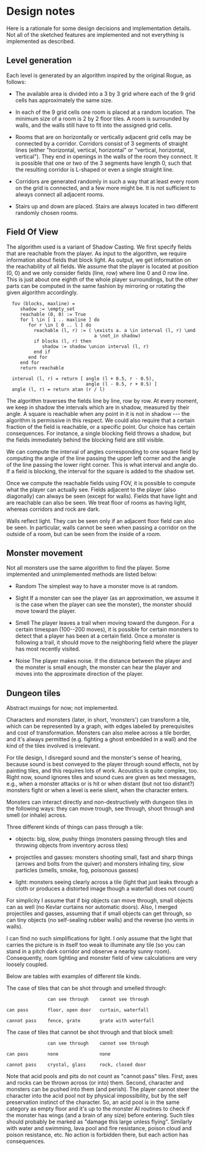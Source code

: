 Design notes
============

Here is a rationale for some design decisions and implementation details.
Not all of the sketched features are implemented and not everything
is implemented as described.


Level generation
----------------

Each level is generated by an algorithm inspired by the original Rogue,
as follows:

  * The available area is divided into a 3 by 3 grid
    where each of the 9 grid cells has approximately the same size.

  * In each of the 9 grid cells one room is placed at a random location.
    The minimum size of a room is 2 by 2 floor tiles. A room is surrounded
    by walls, and the walls still have to fit into the assigned grid cells.

  * Rooms that are on horizontally or vertically adjacent grid cells
    may be connected by a corridor. Corridors consist of 3 segments of straight
    lines (either "horizontal, vertical, horizontal" or "vertical, horizontal,
    vertical"). They end in openings in the walls of the room they connect.
    It is possible that one or two of the 3 segments have length 0, such that
    the resulting corridor is L-shaped or even a single straight line.

  * Corridors are generated randomly in such a way that at least every room
    on the grid is connected, and a few more might be. It is not sufficient
    to always connect all adjacent rooms.

  * Stairs up and down are placed. Stairs are always located in two different
    randomly chosen rooms.


Field Of View
-------------

The algorithm used is a variant of Shadow Casting. We first specify
fields that are reachable from the player. As input to the algorithm,
we require information about fields that block light. As output,
we get information on the reachability of all fields.
We assume that the player is located at position (0, 0)
and we only consider fields (line, row) where line 0 and 0 row line.
This is just about one eighth of the whole player surroundings,
but the other parts can be computed in the same fashion by mirroring
or rotating the given algorithm accordingly.

      fov (blocks, maxline) =
         shadow := \empty_set
         reachable (0, 0) := True
         for l \in [ 1 .. maxline ] do
            for r \in [ 0 .. l ] do
              reachable (l, r) := ( \exists a. a \in interval (l, r) \and
                                    a \not_in shadow)
              if blocks (l, r) then
                 shadow := shadow \union interval (l, r)
              end if
            end for
         end for
         return reachable

      interval (l, r) = return [ angle (l + 0.5, r - 0.5),
                                 angle (l - 0.5, r + 0.5) ]
      angle (l, r) = return atan (r / l)

The algorithm traverses the fields line by line, row by row.
At every moment, we keep in shadow the intervals which are in shadow,
measured by their angle. A square is reachable when any point
in it is not in shadow --- the algorithm is permissive in this respect.
We could also require that a certain fraction of the field is reachable,
or a specific point. Our choice has certain consequences. For instance,
a single blocking field throws a shadow, but the fields immediately behind
the blocking field are still visible.

We can compute the interval of angles corresponding to one square field
by computing the angle of the line passing the upper left corner
and the angle of the line passing the lower right corner.
This is what interval and angle do. If a field is blocking, the interval
for the square is added to the shadow set.

Once we compute the reachable fields using FOV, it is possible
to compute what the player can actually see. Fields adjacent to the player
(also diagonally) can always be seen (except for walls).
Fields that have light and are reachable can also be seen.
We treat floor of rooms as having light, whereas corridors and rock are dark.

Walls reflect light. They can be seen only if an adjacent floor field
can also be seen. In particular, walls cannot be seen when passing
a corridor on the outside of a room, but can be seen from the inside of a room.


Monster movement
----------------

Not all monsters use the same algorithm to find the player.
Some implemented and unimplemented methods are listed below:

* Random
The simplest way to have a monster move is at random.

* Sight
If a monster can see the player (as an approximation,
we assume it is the case when the player can see the monster),
the monster should move toward the player.

* Smell
The player leaves a trail when moving toward the dungeon.
For a certain timespan (100--200 moves), it is possible
for certain monsters to detect that a player has been at a certain field.
Once a monster is following a trail, it should move to the
neighboring field where the player has most recently visited.

* Noise
The player makes noise. If the distance between the player
and the monster is small enough, the monster can hear the player
and moves into the approximate direction of the player.


Dungeon tiles
-------------

Abstract musings for now; not implemented.

Characters and monsters (later, in short, 'monsters') can transform a tile,
which can be represented by a graph, with edges labeled by prerequisites
and cost of transformation. Monsters can also melee across a tile border,
and it's always permitted (e.g. fighting a ghost embedded in a wall)
and the kind of the tiles involved is irrelevant.

For tile design, I disregard sound and the monster's sense of hearing,
because sound is best conveyed to the player through sound effects,
not by painting tiles, and this requires lots of work.
Acoustics is quite complex, too. Right now, sound ignores tiles
and sound cues are given as text messages, e.g., when a monster attacks
or is hit or when distant (but not too distant?) monsters fight or when
a level is eerie silent, when the character enters.

Monsters can interact directly and non-destructively with dungeon tiles
in the following ways: they can move trough, see through, shoot through
and smell (or inhale) across.

Three different kinds of things can pass through a tile:

  * objects: big, slow, pushy things (monsters passing through tiles
    and throwing objects from inventory across tiles)

  * projectiles and gasses: monsters shooting small, fast and sharp things
    (arrows and bolts from the quiver) and monsters inhaling tiny, slow
    particles (smells, smoke, fog, poisonous gasses)

  * light: monsters seeing clearly across a tile (light that just leaks
    through a cloth or produces a distorted image though a waterfall
    does not count)

For simplicity I assume that if big objects can move through,
small objects can as well (no Kevlar curtains nor automatic doors).
Also, I merged projectiles and gasses, assuming that if small objects
can get through, so can tiny objects (no self-sealing rubber walls)
and the reverse (no vents in walls).

I can find no such simplifications for light. I only assume that the light
that carries the picture is in itself too weak to illuminate any tile
(so you can stand in a pitch dark corridor and observe a nearby sunny room).
Consequently, room lighting and monster field of view calculations
are very loosely coupled.

Below are tables with examples of different tile kinds.

The case of tiles that can be shot through and smelled through:

                   can see through    cannot see through

    can pass       floor, open door   curtain, waterfall

    cannot pass    fence, grate       grate with waterfall

The case of tiles that cannot be shot through and that block smell:

                   can see through    cannot see through

    can pass       none               none

    cannot pass    crystal, glass     rock, closed door

Note that acid pools and pits do not count as "cannot pass" tiles.
First, axes and rocks can be thrown across (or into) them.
Second, character and monsters can be pushed into them (and perish).
The player cannot steer the character into the acid pool not by physical
impossibility, but by the self preservation instinct of the character.
So, an acid pool is in the same category as empty floor and it's up to the
monster AI routines to check if the monster has wings (and a brain of any size)
before entering. Such tiles should probably be marked as "damage this large
unless flying". Similarly with water and swimming, lava pool and fire
resistance, poison cloud and poison resistance, etc. No action is forbidden
there, but each action has consequences.
